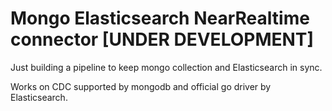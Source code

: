 # Mongo Elasticsearch NearRealtime connector [UNDER DEVELOPMENT]

Just building a pipeline to keep mongo collection and Elasticsearch in sync.

Works on CDC supported by mongodb and official go driver by Elasticsearch.
